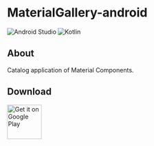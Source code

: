# MaterialGallery-android  

![Android Studio](https://img.shields.io/badge/Android%20Studio-Arctic%20Fox%20Beta2-green.svg)
![Kotlin](https://img.shields.io/badge/kotlin-1.5.10-yellow.svg)

## About  
Catalog application of Material Components.  

## Download  

[<img src="https://play.google.com/intl/en_us/badges/images/generic/en_badge_web_generic.png"
alt="Get it on Google Play" height="80">](https://play.google.com/store/apps/details?id=com.numero.material_gallery)
